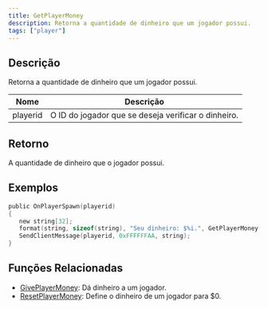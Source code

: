 ```yaml
---
title: GetPlayerMoney
description: Retorna a quantidade de dinheiro que um jogador possui.
tags: ["player"]
---
```


## Descrição

Retorna a quantidade de dinheiro que um jogador possui.

| Nome     | Descrição                                           |
| -------- | --------------------------------------------------- |
| playerid | O ID do jogador que se deseja verificar o dinheiro. |

## Retorno

A quantidade de dinheiro que o jogador possui.

## Exemplos

```c
public OnPlayerSpawn(playerid)
{
   new string[32];
   format(string, sizeof(string), "Seu dinheiro: $%i.", GetPlayerMoney(playerid));
   SendClientMessage(playerid, 0xFFFFFFAA, string);
}
```

## Funções Relacionadas

- [GivePlayerMoney](GivePlayerMoney.md): Dá dinheiro a um jogador.
- [ResetPlayerMoney](ResetPlayerMoney.md): Define o dinheiro de um jogador para \$0.
